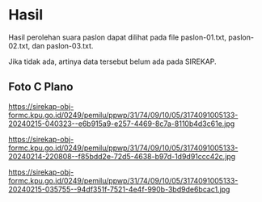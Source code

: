 # Hasil

Hasil perolehan suara paslon dapat dilihat pada file paslon-01.txt, paslon-02.txt, dan paslon-03.txt.

Jika tidak ada, artinya data tersebut belum ada pada SIREKAP.

## Foto C Plano

https://sirekap-obj-formc.kpu.go.id/0249/pemilu/ppwp/31/74/09/10/05/3174091005133-20240215-040323--e6b915a9-e257-4469-8c7a-8110b4d3c61e.jpg

https://sirekap-obj-formc.kpu.go.id/0249/pemilu/ppwp/31/74/09/10/05/3174091005133-20240214-220808--f85bdd2e-72d5-4638-b97d-1d9d91ccc42c.jpg

https://sirekap-obj-formc.kpu.go.id/0249/pemilu/ppwp/31/74/09/10/05/3174091005133-20240215-035755--94df351f-7521-4e4f-990b-3bd9de6bcac1.jpg
